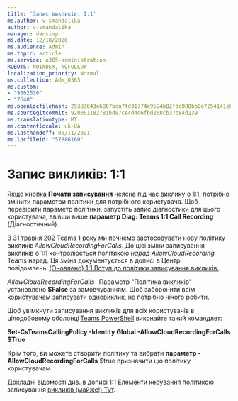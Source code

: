 ```yaml
---
title: 'Запис викликів: 1:1'
ms.author: v-smandalika
author: v-smandalika
manager: dansimp
ms.date: 12/18/2020
ms.audience: Admin
ms.topic: article
ms.service: o365-administration
ROBOTS: NOINDEX, NOFOLLOW
localization_priority: Normal
ms.collection: Adm_O365
ms.custom:
- "9002530"
- "7648"
ms.openlocfilehash: 29383643e6867bca7fd31774a9594b82fdc080bb0e7254141e8c883ad861075e
ms.sourcegitcommit: 920051182781bd97ce4d4d6fbd268cb37b84d239
ms.translationtype: MT
ms.contentlocale: uk-UA
ms.lasthandoff: 08/11/2021
ms.locfileid: "57886160"
---
```

# <a name="11-call-recording"></a>Запис викликів: 1:1

Якщо кнопка **Почати записування** неясна під час виклику о 1:1, потрібно змінити параметри політики для потрібного користувача. Щоб перевірити параметр політики, запустіть запис діагностики для цього користувача, ввівши вище **параметр Diag: Teams 1:1 Call Recording** (Діагностичний).     

З 31 травня 202 Teams 1 року ми почнемо застосовувати нову політику викликів *AllowCloudRecordingForCalls*. До цієї зміни записування викликів о 1:1 контролюється політикою *нарад AllowCloudRecording* Teams нарад. Ця зміна документується в дописі в Центрі повідомлень: [(Оновлено) 1:1 Вступ до політики записування викликів.](https://portal.microsoft.com/Adminportal/Home?ref=MessageCenter/:/messages/MC238796)  

*AllowCloudRecordingForCalls*   Параметр "Політика викликів" установлено **$False** за замовчуванням. Щоб заборонити всім користувачам записувати одновиклик, не потрібно нічого робити.  

Щоб увімкнути записування викликів для всіх користувачів в цілодобовому оболонці [Teams PowerShell](https://docs.microsoft.com/microsoftteams/teams-powershell-install) виконайте такий командлет: 

**Set-CsTeamsCallingPolicy -Identity Global -AllowCloudRecordingForCalls $True** 

Крім того, ви можете створити політику та вибрати **параметр -AllowCloudRecordingForCalls** $true призначити цю політику користувачам.  

Докладні відомості див. в дописі 1:1 Елементи керування політикою записування [викликів (майже!) Тут](https://techcommunity.microsoft.com/t5/microsoft-teams-support/1-1-call-recording-policy-controls-are-almost-here/ba-p/2217668).
